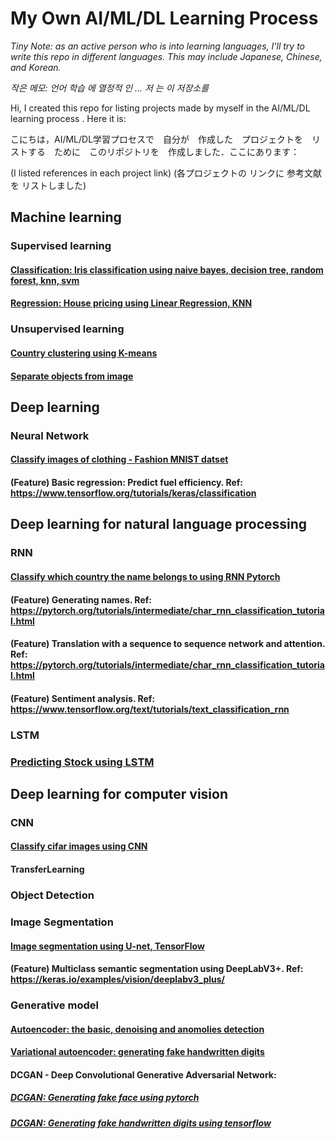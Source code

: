 # My Own AI/ML/DL Learning Process

*Tiny Note: as an active person who is into learning languages, I'll try to write this repo in different languages. This may include Japanese, Chinese, and Korean.*

*작은 메모:  언어  학습  에  열정적 인 ... 저 는 이 저장소를*

Hi, I created this repo for listing projects made by myself in the AI/ML/DL learning process . Here it is:

こにちは，AI/ML/DL学習プロセスで　自分が　作成した　プロジェクトを　リストする　ために　このリポジトリを　作成しました．ここにあります：

(I listed references in each project link) (各プロジェクトの リンクに 参考文献を リストしました)

## Machine learning

### Supervised learning

#### [Classification: Iris classification using naive bayes, decision tree, random forest, knn, svm](https://github.com/HenrySomeCode/Iris-classification-using-naive-bayes-decision-tree-random-forest-knn-svm.git)

#### [Regression: House pricing using Linear Regression, KNN](https://github.com/HenrySomeCode/Boston_House_Price_Prediction.git)

### Unsupervised learning

#### [Country clustering using K-means](https://github.com/HenrySomeCode/Country-Clustering-using-K-means.git)

#### [Separate objects from image](https://github.com/HenrySomeCode/Separating-Object-From-Image.git)


## Deep learning

### Neural Network

#### [Classify images of clothing - Fashion MNIST datset](https://github.com/HenrySomeCode/Classify-images-of-clothing-using-fully-connected-neural-network.git)

#### (Feature) Basic regression: Predict fuel efficiency. Ref: https://www.tensorflow.org/tutorials/keras/classification


## Deep learning for natural language processing

### RNN

#### [Classify which country the name belongs to using RNN Pytorch](https://github.com/HenrySomeCode/Classify-which-country-the-name-belongs-to-using-RNN-Pytorch.git)

#### (Feature) Generating names. Ref: https://pytorch.org/tutorials/intermediate/char_rnn_classification_tutorial.html 

#### (Feature) Translation with a sequence to sequence network and attention. Ref: https://pytorch.org/tutorials/intermediate/char_rnn_classification_tutorial.html 

#### (Feature) Sentiment analysis. Ref:  https://www.tensorflow.org/text/tutorials/text_classification_rnn

### LSTM

### [Predicting Stock using LSTM](https://github.com/HenrySomeCode/Predicting-Stock-Using-LSTM.git)


## Deep learning for computer vision 

### CNN

#### [Classify cifar images using CNN](https://github.com/HenrySomeCode/Classify-cifar-images-using-CNN.git)

#### TransferLearning

### Object Detection

### Image Segmentation

#### [Image segmentation using U-net, TensorFlow](https://github.com/HenrySomeCode/Image-Segmentation-using-U-net-TensorFlow.git)

#### (Feature) Multiclass semantic segmentation using DeepLabV3+. Ref: https://keras.io/examples/vision/deeplabv3_plus/

### Generative model 

#### [Autoencoder: the basic, denoising and anomolies detection](https://github.com/HenrySomeCode/AE_basic_denoise_anomalies_detection.git)

#### [Variational autoencoder: generating fake handwritten digits](https://github.com/HenrySomeCode/VAE_fake_handwritten_digits.git)

#### DCGAN - Deep Convolutional Generative Adversarial Network: 

##### [DCGAN: Generating fake face using pytorch](https://github.com/HenrySomeCode/DCGAN_fake_face_pytorch.git)

##### [DCGAN: Generating fake handwritten digits using tensorflow](https://github.com/HenrySomeCode/DCGAN_fake_handwritten_digits_tensorflow.git)






